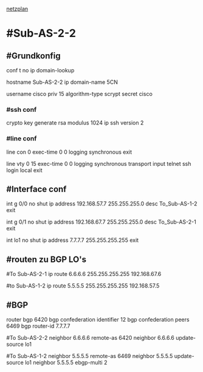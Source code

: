 [netzplan](../angabe/netzplan.md)
# #Sub-AS-2-2

## #Grundkonfig
conf t
no ip domain-lookup

hostname Sub-AS-2-2
ip domain-name 5CN

username cisco priv 15 algorithm-type scrypt secret cisco

### #ssh conf
crypto key generate rsa modulus 1024
ip ssh version 2


### #line conf

line con 0 
exec-time 0 0
logging synchronous
exit

line vty 0 15
exec-time 0 0
logging synchronous
transport input telnet ssh
login local
exit

## #Interface conf

int g 0/0
no shut
ip address 192.168.57.7 255.255.255.0
desc To_Sub-AS-1-2
exit

int g 0/1
no shut
ip address 192.168.67.7 255.255.255.0
desc To_Sub-AS-2-1
exit

int lo1
no shut
ip address 7.7.7.7 255.255.255.255
exit

## #routen zu BGP LO's

#To Sub-AS-2-1
ip route 6.6.6.6 255.255.255.255 192.168.67.6

#to Sub-AS-1-2
ip route 5.5.5.5 255.255.255.255 192.168.57.5


## #BGP
router bgp 6420
bgp confederation identifier 12
bgp confederation peers 6469
bgp router-id 7.7.7.7

#To Sub-AS-2-2
neighbor 6.6.6.6 remote-as 6420
neighbor 6.6.6.6 update-source lo1

#To Sub-AS-1-2
neighbor 5.5.5.5 remote-as 6469
neighbor 5.5.5.5 update-source lo1
neighbor 5.5.5.5 ebgp-multi 2




